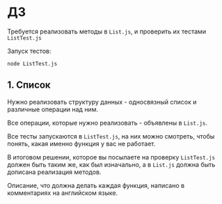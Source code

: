 # ДЗ

Требуется реализовать методы в `List.js`, и проверить их тестами `ListTest.js`

Запуск тестов:

`node ListTest.js`

## 1. Список

Нужно реализовать структуру данных - односвязный список и различные операции над ним.

Все операции, которые нужно реализовать - объявлены в `List.js`.

Все тесты запускаются в `ListTest.js`, на них можно смотреть, чтобы понять, какая именно функция у вас не работает.

В итоговом решении, которое вы посылаете на проверку `ListTest.js` должен быть таким же, как был изначально, а в `List.js` должна быть дописана реализация методов.

Описание, что должна делать каждая функция, написано в комментариях на английском языке.
